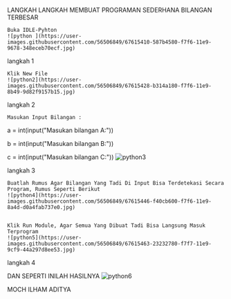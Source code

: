 LANGKAH LANGKAH MEMBUAT PROGRAMAN SEDERHANA BILANGAN TERBESAR

    Buka IDLE-Pyhton
    ![python ](https://user-images.githubusercontent.com/56506849/67615410-587b4580-f7f6-11e9-9678-348eceb70ecf.jpg)

langkah 1

    Klik New File
    ![python2](https://user-images.githubusercontent.com/56506849/67615428-b314a180-f7f6-11e9-8b49-9d82f9157b15.jpg)
    

langkah 2

    Masukan Input Bilangan :

a = int(input("Masukan bilangan A:"))

b = int(input("Masukan bilangan B:"))

c = int(input("Masukan bilangan C:"))
![python3](https://user-images.githubusercontent.com/56506849/67615434-ce7fac80-f7f6-11e9-9e67-5fcfbdbbb488.jpg)

langkah 3

    Buatlah Rumus Agar Bilangan Yang Tadi Di Input Bisa Terdetekasi Secara Program, Rumus Seperti Berikut
    ![python4](https://user-images.githubusercontent.com/56506849/67615446-f40cb600-f7f6-11e9-8a4d-d0a4fab737e0.jpg)


    Klik Run Module, Agar Semua Yang Dibuat Tadi Bisa Langsung Masuk Terprogram
    ![python5](https://user-images.githubusercontent.com/56506849/67615463-23232780-f7f7-11e9-9cf9-44a297d8ee53.jpg)

langkah 4

DAN SEPERTI INILAH HASILNYA
![python6](https://user-images.githubusercontent.com/56506849/67615480-477f0400-f7f7-11e9-855a-0b652940f82a.png)

MOCH ILHAM ADITYA
